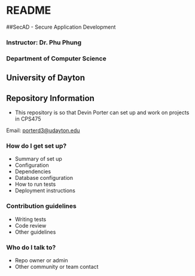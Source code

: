# README #

##SecAD - Secure Application Development

### Instructor: Dr. Phu Phung

### Department of Computer Science 

## University of Dayton

## Repository Information

* This repository is so that Devin Porter can set up and work on projects in CPS475

Email: porterd3@udayton.edu

### How do I get set up? ###

* Summary of set up
* Configuration
* Dependencies
* Database configuration
* How to run tests
* Deployment instructions

### Contribution guidelines ###

* Writing tests
* Code review
* Other guidelines

### Who do I talk to? ###

* Repo owner or admin
* Other community or team contact